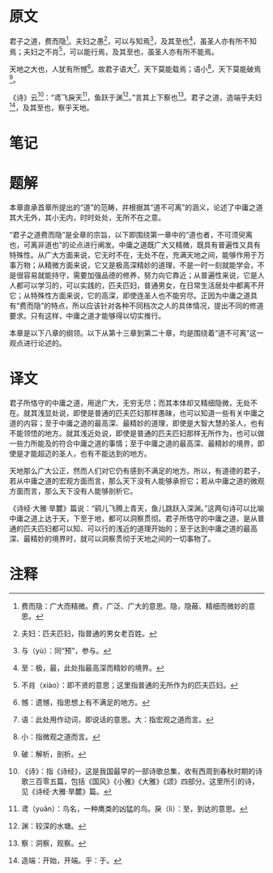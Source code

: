 # 原文
君子之道，费而隐[^1]。夫妇之愚[^2]，可以与知焉[^3]，及其至也[^4]，虽圣人亦有所不知焉；夫妇之不肖[^5]，可以能行焉，及其至也，虽圣人亦有所不能焉。

天地之大也，人犹有所憾[^6]。故君子语大[^7]，天下莫能载焉；语小[^8]，天下莫能破焉[^9]。

《诗》云[^10]：“鸢飞戾天[^11]，鱼跃于渊[^12]。”言其上下察也[^13]。君子之道，造端乎夫妇[^14]，及其至也，察乎天地。
# 笔记

# 题解
本章直承首章所提出的“道”的范畴，并根据其“道不可离”的涵义，论述了中庸之道其大无外，其小无内，时时处处，无所不在之意。

“君子之道费而隐”是全章的宗旨，以下即围绕第一章中的“道也者，不可须臾离也，可离非道也”的论点进行阐发。中庸之道既广大又精微，既具有普遍性又具有特殊性。从广大方面来说，它无时不在，无处不在，充满天地之间，能够作用于万事万物；从精微方面来说，它又是极高深精妙的道理，不是一时一刻就能学会，不是很容易就能持守，需要加强品德的修养，努力向它靠近；从普遍性来说，它是人人都可以学习的，可以实践的，匹夫匹妇，普通男女，在日常生活居处中都离不开它；从特殊性方面来说，它的高深，即使连圣人也不能穷尽。正因为中庸之道具有“费而隐”的特点，所以应该针对各种不同档次之人的具体情况，提出不同的修道要求。只有这样，中庸之道才能够得以切实推行。

本章是以下八章的纲领。以下从第十三章到第二十章，均是围绕着“道不可离”这一观点进行论述的。
# 译文
君子所恪守的中庸之道，用途广大，无穷无尽；而其本体却又精细隐微，无处不在。就其浅显处说，即使是普通的匹夫匹妇那样愚昧，也可以知道一些有关中庸之道的内容；至于中庸之道的最高深、最精妙的道理，即使是大智大慧的圣人，也有不能领悟的地方。就其浅近处说，即使是普通的匹夫匹妇那样无所作为，也可以做一些力所能及的符合中庸之道的事情；至于中庸之道的最高深、最精妙的境界，即使是才能超迈的圣人，也有不能达到的地方。

天地那么广大公正，然而人们对它仍有感到不满足的地方。所以，有道德的君子，若从中庸之道的宏观方面而言，那么天下没有人能够承担它；若从中庸之道的微观方面而言，那么天下没有人能够剖析它。

《诗经·大雅·旱麓》篇说：“鹞儿飞腾上青天，鱼儿跳跃入深渊。”这两句诗可以比喻中庸之道上达于天，下至于地，都可以洞察贯彻。君子所恪守的中庸之道，是从普通的匹夫匹妇都可以知、可以行的浅近的道理开始的；至于达到中庸之道的最高深、最精妙的境界时，就可以洞察贯彻于天地之间的一切事物了。
# 注释

[^1]: 费而隐：广大而精微。费，广泛、广大的意思。隐，隐蔽、精细而微妙的意思。
[^2]: 夫妇：匹夫匹妇，指普通的男女老百姓。
[^3]: 与（yù）：同“预”，参与。
[^4]: 至：极，最，此处指最高深而精妙的境界。
[^5]: 不肖（xiào）：即不贤的意思；这里指普通的无所作为的匹夫匹妇。
[^6]: 憾：遗憾，指思想上有不满足的地方。
[^7]: 语：此处用作动词，即说话的意思。大：指宏观之道而言。
[^8]: 小：指微观之道而言。
[^9]: 破：解析，剖析。
[^10]: 《诗》：指《诗经》，这是我国最早的一部诗歌总集，收有西周到春秋时期的诗歌三百零五篇，包括《国风》《小雅》《大雅》《颂》四部分。这里所引的诗，见《诗经·大雅·旱麓》篇。
[^11]: 鸢（yuān）：鸟名，一种鹰类的凶猛的鸟。戾（lì）：至，到达的意思。
[^12]: 渊：较深的水塘。
[^13]: 察：洞察，观察。
[^14]: 造端：开始，开端。乎：于。
